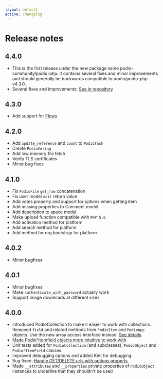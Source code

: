 ```yaml
---
layout: default
active: changelog
---
```

# Release notes

## 4.4.0 

* This is the first release under the new package name podio-community/podio-php. It contains several fixes and minor improvements and should generally be backwards compatible to podio/podio-php v4.3.0.
* Several fixes and improvements: [See in repository](https://github.com/podio-community/podio-php/compare/4.3.0...v4.4.0)

## 4.3.0

* Add support for [Flows](https://developers.podio.com/doc/flows)

## 4.2.0

* Add `update_reference` and `count` to `PodioTask`
* Create `PodioVoting`
* Add low memory file fetch
* Verify TLS certificates
* Minor bug fixes

## 4.1.0

* Fix `PodioFile` `get_raw` concatenation
* Fix user model `mail` return value
* Add votes property and support for options when getting item
* Add missing properties to Comment model
* Add description to space model
* Make upload function compatible with `PHP 5.6`
* Add activation method for platform
* Add search method for platform
* Add method for org bootstrap for platform

## 4.0.2

* Minor bugfixes

## 4.0.1

* Minor bugfixes
* Make `authenticate_with_password` actually work
* Support image downloads at different sizes

## 4.0.0

* Introduced PodioCollection to make it easier to work with collections. Removed `field` and related methods from `PodioItem` and `PodioApp` objects. Use the new array access interface instead. [See details]({{site.baseurl}}/objects).
* [Made Podio\*Itemfield objects more intuitive to work with]({{site.baseurl}}/items)
* Unit tests added for `PodioCollection` (and subclasses), `PodioObject` and `Podio*ItemField` classes
* Improved debugging options and added Kint for debugging
* Bug fixed: [Handle GET/DELETE urls with options properly.](https://github.com/podio/podio-php/commit/f1f81c0c8ff4584827bf63b5f023f659e536de5c)
* Made `__attributes` and `__properties` private properties of `PodioObject` instances to underline that they shouldn't be used
